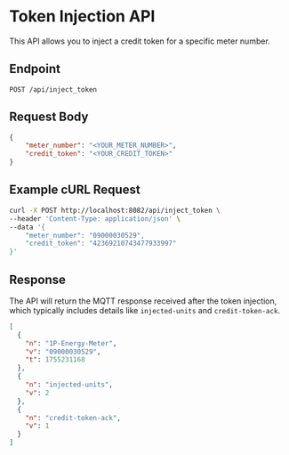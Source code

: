 # Token Injection API

This API allows you to inject a credit token for a specific meter number.

## Endpoint

`POST /api/inject_token`

## Request Body

```json
{
    "meter_number": "<YOUR_METER_NUMBER>",
    "credit_token": "<YOUR_CREDIT_TOKEN>"
}
```

## Example cURL Request

```bash
curl -X POST http://localhost:8082/api/inject_token \
--header 'Content-Type: application/json' \
--data '{
    "meter_number": "09000030529",
    "credit_token": "42369210743477933997"
}'
```

## Response

The API will return the MQTT response received after the token injection, which typically includes details like `injected-units` and `credit-token-ack`.

```json
[
  {
    "n": "1P-Energy-Meter",
    "v": "09000030529",
    "t": 1755231168
  },
  {
    "n": "injected-units",
    "v": 2
  },
  {
    "n": "credit-token-ack",
    "v": 1
  }
]
```

